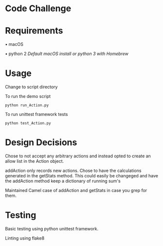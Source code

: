 # Code Challenge
# Requirements
• macOS

• python 2 *Default macOS install or python 3 with Homebrew*
# Usage
Change to script directory

To run the demo script

	python run_Action.py

To run unittest framework tests

	python test_Action.py

# Design Decisions
Chose to not accept any arbitrary actions and instead opted to create an allow list in the Action object.

addAction only records new actions. Chose to have the calculations generated in the getStats method. This could easily be changeged and have the addAction method keep a dictionary of running sum's

Maintained Camel case of addAction and getStats in case you grep for them.

# Testing
Basic testing using python unittest framework.

Linting using flake8